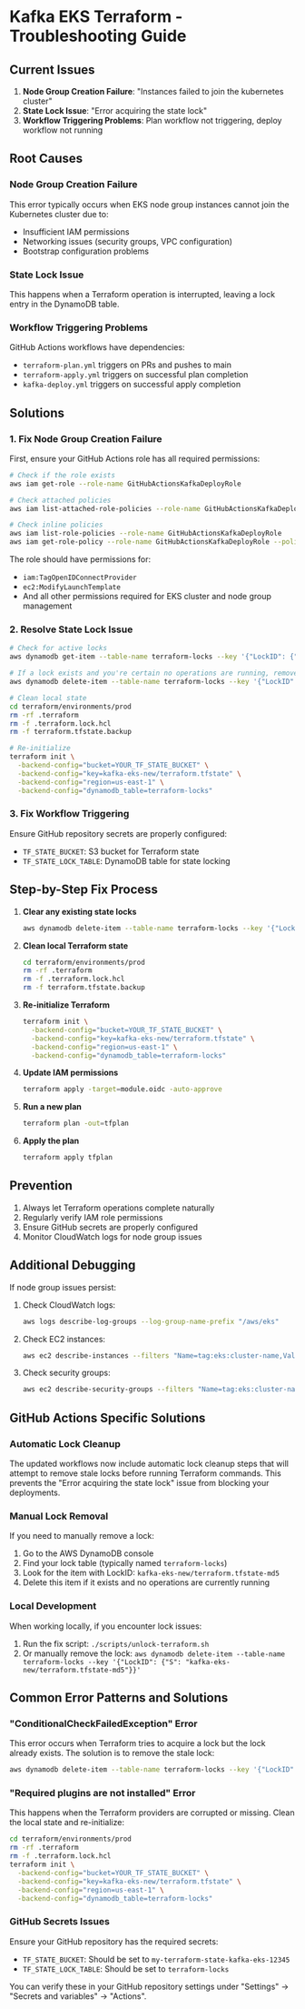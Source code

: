 # Kafka EKS Terraform - Troubleshooting Guide

## Current Issues

1. **Node Group Creation Failure**: "Instances failed to join the kubernetes cluster"
2. **State Lock Issue**: "Error acquiring the state lock"
3. **Workflow Triggering Problems**: Plan workflow not triggering, deploy workflow not running

## Root Causes

### Node Group Creation Failure
This error typically occurs when EKS node group instances cannot join the Kubernetes cluster due to:
- Insufficient IAM permissions
- Networking issues (security groups, VPC configuration)
- Bootstrap configuration problems

### State Lock Issue
This happens when a Terraform operation is interrupted, leaving a lock entry in the DynamoDB table.

### Workflow Triggering Problems
GitHub Actions workflows have dependencies:
- `terraform-plan.yml` triggers on PRs and pushes to main
- `terraform-apply.yml` triggers on successful plan completion
- `kafka-deploy.yml` triggers on successful apply completion

## Solutions

### 1. Fix Node Group Creation Failure

First, ensure your GitHub Actions role has all required permissions:

```bash
# Check if the role exists
aws iam get-role --role-name GitHubActionsKafkaDeployRole

# Check attached policies
aws iam list-attached-role-policies --role-name GitHubActionsKafkaDeployRole

# Check inline policies
aws iam list-role-policies --role-name GitHubActionsKafkaDeployRole
aws iam get-role-policy --role-name GitHubActionsKafkaDeployRole --policy-name terraform-kafka-permissions
```

The role should have permissions for:
- `iam:TagOpenIDConnectProvider`
- `ec2:ModifyLaunchTemplate`
- And all other permissions required for EKS cluster and node group management

### 2. Resolve State Lock Issue

```bash
# Check for active locks
aws dynamodb get-item --table-name terraform-locks --key '{"LockID": {"S": "kafka-eks-new/terraform.tfstate-md5"}}'

# If a lock exists and you're certain no operations are running, remove it
aws dynamodb delete-item --table-name terraform-locks --key '{"LockID": {"S": "kafka-eks-new/terraform.tfstate-md5"}}'

# Clean local state
cd terraform/environments/prod
rm -rf .terraform
rm -f .terraform.lock.hcl
rm -f terraform.tfstate.backup

# Re-initialize
terraform init \
  -backend-config="bucket=YOUR_TF_STATE_BUCKET" \
  -backend-config="key=kafka-eks-new/terraform.tfstate" \
  -backend-config="region=us-east-1" \
  -backend-config="dynamodb_table=terraform-locks"
```

### 3. Fix Workflow Triggering

Ensure GitHub repository secrets are properly configured:
- `TF_STATE_BUCKET`: S3 bucket for Terraform state
- `TF_STATE_LOCK_TABLE`: DynamoDB table for state locking

## Step-by-Step Fix Process

1. **Clear any existing state locks**
   ```bash
   aws dynamodb delete-item --table-name terraform-locks --key '{"LockID": {"S": "kafka-eks-new/terraform.tfstate-md5"}}'
   ```

2. **Clean local Terraform state**
   ```bash
   cd terraform/environments/prod
   rm -rf .terraform
   rm -f .terraform.lock.hcl
   rm -f terraform.tfstate.backup
   ```

3. **Re-initialize Terraform**
   ```bash
   terraform init \
     -backend-config="bucket=YOUR_TF_STATE_BUCKET" \
     -backend-config="key=kafka-eks-new/terraform.tfstate" \
     -backend-config="region=us-east-1" \
     -backend-config="dynamodb_table=terraform-locks"
   ```

4. **Update IAM permissions**
   ```bash
   terraform apply -target=module.oidc -auto-approve
   ```

5. **Run a new plan**
   ```bash
   terraform plan -out=tfplan
   ```

6. **Apply the plan**
   ```bash
   terraform apply tfplan
   ```

## Prevention

1. Always let Terraform operations complete naturally
2. Regularly verify IAM role permissions
3. Ensure GitHub secrets are properly configured
4. Monitor CloudWatch logs for node group issues

## Additional Debugging

If node group issues persist:

1. Check CloudWatch logs:
   ```bash
   aws logs describe-log-groups --log-group-name-prefix "/aws/eks"
   ```

2. Check EC2 instances:
   ```bash
   aws ec2 describe-instances --filters "Name=tag:eks:cluster-name,Values=kafka-eks-new-1"
   ```

3. Check security groups:
   ```bash
   aws ec2 describe-security-groups --filters "Name=tag:eks:cluster-name,Values=kafka-eks-new-1"
   ```

## GitHub Actions Specific Solutions

### Automatic Lock Cleanup

The updated workflows now include automatic lock cleanup steps that will attempt to remove stale locks before running Terraform commands. This prevents the "Error acquiring the state lock" issue from blocking your deployments.

### Manual Lock Removal

If you need to manually remove a lock:

1. Go to the AWS DynamoDB console
2. Find your lock table (typically named `terraform-locks`)
3. Look for the item with LockID: `kafka-eks-new/terraform.tfstate-md5`
4. Delete this item if it exists and no operations are currently running

### Local Development

When working locally, if you encounter lock issues:

1. Run the fix script: `./scripts/unlock-terraform.sh`
2. Or manually remove the lock: `aws dynamodb delete-item --table-name terraform-locks --key '{"LockID": {"S": "kafka-eks-new/terraform.tfstate-md5"}}'`

## Common Error Patterns and Solutions

### "ConditionalCheckFailedException" Error

This error occurs when Terraform tries to acquire a lock but the lock already exists. The solution is to remove the stale lock:

```bash
aws dynamodb delete-item --table-name terraform-locks --key '{"LockID": {"S": "kafka-eks-new/terraform.tfstate-md5"}}'
```

### "Required plugins are not installed" Error

This happens when the Terraform providers are corrupted or missing. Clean the local state and re-initialize:

```bash
cd terraform/environments/prod
rm -rf .terraform
rm -f .terraform.lock.hcl
terraform init \
  -backend-config="bucket=YOUR_TF_STATE_BUCKET" \
  -backend-config="key=kafka-eks-new/terraform.tfstate" \
  -backend-config="region=us-east-1" \
  -backend-config="dynamodb_table=terraform-locks"
```

### GitHub Secrets Issues

Ensure your GitHub repository has the required secrets:
- `TF_STATE_BUCKET`: Should be set to `my-terraform-state-kafka-eks-12345`
- `TF_STATE_LOCK_TABLE`: Should be set to `terraform-locks`

You can verify these in your GitHub repository settings under "Settings" → "Secrets and variables" → "Actions".